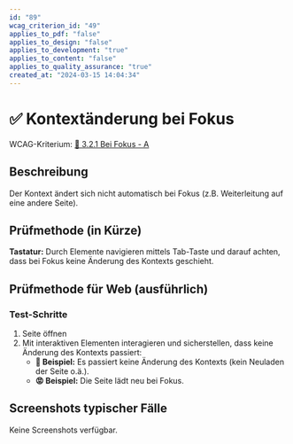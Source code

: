 ```yaml
---
id: "89"
wcag_criterion_id: "49"
applies_to_pdf: "false"
applies_to_design: "false"
applies_to_development: "true"
applies_to_content: "false"
applies_to_quality_assurance: "true"
created_at: "2024-03-15 14:04:34"
---
```


# ✅ Kontextänderung bei Fokus

WCAG-Kriterium: [📜 3.2.1 Bei Fokus - A](..)

## Beschreibung

Der Kontext ändert sich nicht automatisch bei Fokus (z.B. Weiterleitung auf eine andere Seite).

## Prüfmethode (in Kürze)

**Tastatur:** Durch Elemente navigieren mittels Tab-Taste und darauf achten, dass bei Fokus keine Änderung des Kontexts geschieht.

## Prüfmethode für Web (ausführlich)

### Test-Schritte

1. Seite öffnen
1. Mit interaktiven Elementen interagieren und sicherstellen, dass keine Änderung des Kontexts passiert:
    - **🙂 Beispiel:** Es passiert keine Änderung des Kontexts (kein Neuladen der Seite o.ä.).
    - **😡 Beispiel:** Die Seite lädt neu bei Fokus.

## Screenshots typischer Fälle

Keine Screenshots verfügbar.
